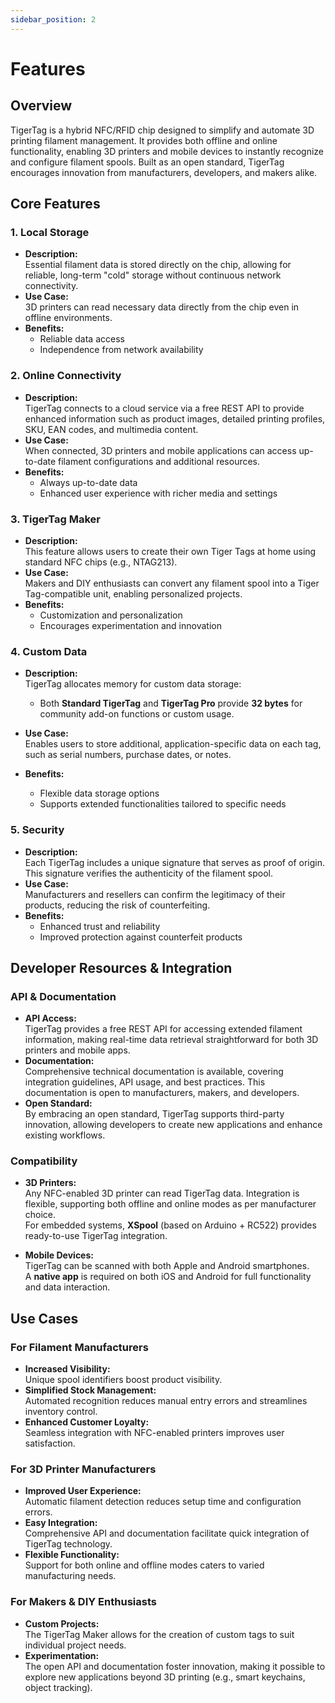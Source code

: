 ```yaml
---
sidebar_position: 2
---
```


# Features

## Overview

TigerTag is a hybrid NFC/RFID chip designed to simplify and automate 3D printing filament management. It provides both offline and online functionality, enabling 3D printers and mobile devices to instantly recognize and configure filament spools. Built as an open standard, TigerTag encourages innovation from manufacturers, developers, and makers alike.

## Core Features

### 1. Local Storage

- **Description:**  
  Essential filament data is stored directly on the chip, allowing for reliable, long-term "cold" storage without continuous network connectivity.
- **Use Case:**  
  3D printers can read necessary data directly from the chip even in offline environments.
- **Benefits:**
  - Reliable data access
  - Independence from network availability

### 2. Online Connectivity

- **Description:**  
  TigerTag connects to a cloud service via a free REST API to provide enhanced information such as product images, detailed printing profiles, SKU, EAN codes, and multimedia content.
- **Use Case:**  
  When connected, 3D printers and mobile applications can access up-to-date filament configurations and additional resources.
- **Benefits:**
  - Always up-to-date data
  - Enhanced user experience with richer media and settings

### 3. TigerTag Maker

- **Description:**  
  This feature allows users to create their own Tiger Tags at home using standard NFC chips (e.g., NTAG213).
- **Use Case:**  
  Makers and DIY enthusiasts can convert any filament spool into a Tiger Tag-compatible unit, enabling personalized projects.
- **Benefits:**
  - Customization and personalization
  - Encourages experimentation and innovation

### 4. Custom Data

- **Description:**  
  TigerTag allocates memory for custom data storage:

  - Both **Standard TigerTag** and **TigerTag Pro** provide **32 bytes** for community add-on functions or custom usage.

- **Use Case:**  
  Enables users to store additional, application-specific data on each tag, such as serial numbers, purchase dates, or notes.

- **Benefits:**
  - Flexible data storage options
  - Supports extended functionalities tailored to specific needs

### 5. Security

- **Description:**  
  Each TigerTag includes a unique signature that serves as proof of origin. This signature verifies the authenticity of the filament spool.
- **Use Case:**  
  Manufacturers and resellers can confirm the legitimacy of their products, reducing the risk of counterfeiting.
- **Benefits:**
  - Enhanced trust and reliability
  - Improved protection against counterfeit products

## Developer Resources & Integration

### API & Documentation

- **API Access:**  
  TigerTag provides a free REST API for accessing extended filament information, making real-time data retrieval straightforward for both 3D printers and mobile apps.
- **Documentation:**  
  Comprehensive technical documentation is available, covering integration guidelines, API usage, and best practices. This documentation is open to manufacturers, makers, and developers.
- **Open Standard:**  
  By embracing an open standard, TigerTag supports third-party innovation, allowing developers to create new applications and enhance existing workflows.

### Compatibility

- **3D Printers:**  
  Any NFC-enabled 3D printer can read TigerTag data. Integration is flexible, supporting both offline and online modes as per manufacturer choice.  
  For embedded systems, **XSpool** (based on Arduino + RC522) provides ready-to-use TigerTag integration.

- **Mobile Devices:**  
  TigerTag can be scanned with both Apple and Android smartphones.  
  A **native app** is required on both iOS and Android for full functionality and data interaction.

## Use Cases

### For Filament Manufacturers

- **Increased Visibility:**  
  Unique spool identifiers boost product visibility.
- **Simplified Stock Management:**  
  Automated recognition reduces manual entry errors and streamlines inventory control.
- **Enhanced Customer Loyalty:**  
  Seamless integration with NFC-enabled printers improves user satisfaction.

### For 3D Printer Manufacturers

- **Improved User Experience:**  
  Automatic filament detection reduces setup time and configuration errors.
- **Easy Integration:**  
  Comprehensive API and documentation facilitate quick integration of TigerTag technology.
- **Flexible Functionality:**  
  Support for both online and offline modes caters to varied manufacturing needs.

### For Makers & DIY Enthusiasts

- **Custom Projects:**  
  The TigerTag Maker allows for the creation of custom tags to suit individual project needs.
- **Experimentation:**  
  The open API and documentation foster innovation, making it possible to explore new applications beyond 3D printing (e.g., smart keychains, object tracking).
